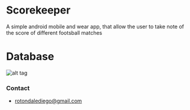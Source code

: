 # Scorekeeper #

A simple android mobile and wear app, that allow the user to take note of the score of different footsball matches

# Database #
![alt tag](https://dl.dropboxusercontent.com/u/1927961/scorekeeper_db.png)

### Contact ###

* rotondalediego@gmail.com